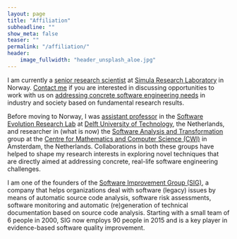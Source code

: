 ```yaml
---
layout: page
title: "Affiliation"
subheadline: ""
show_meta: false
teaser: ""
permalink: "/affiliation/"
header:
    image_fullwidth: "header_unsplash_aloe.jpg"
---
```


I am currently a [senior research scientist][simhome] at [Simula Research Laboratory][simula] in Norway. [Contact me][contact] if you are interested in discussing opportunities to work with us on [addressing concrete software engineering needs][research] in industry and society based on fundamental research results.

Before moving to Norway, I was [assistant professor][tudhome] in the [Software Evolution Research Lab][swerl] at [Delft University of Technology][tud], the Netherlands, and researcher in (what is now) the [Software Analysis and Transformation][swat] group at the [Centre for Mathematics and Computer Science (CWI)][cwi] in Amsterdam, the Netherlands. Collaborations in both these groups have helped to shape my research interests in exploring novel techniques that are directly aimed at addressing concrete, real-life software engineering challenges. 

I am one of the founders of the [Software Improvement Group (SIG)][sig], a company that helps organizations deal with software (legacy) issues by means of automatic source code analysis, software risk assessments, software monitoring and automatic (re)generation of technical documentation based on source code analysis. Starting with a small team of 6 people in 2000, SIG now employs 90 people in 2015 and is a key player in evidence-based software quality improvement.


[simhome]: http://www.simula.no/people/leon
[simula]: http://www.simula.no/
[research]: /research/
[contact]: /contact/
[tudhome]: http://swerl.tudelft.nl/leon/
[swerl]: http://swerl.tudelft.nl/
[tud]: http://www.tudelft.nl/
[swat]: http://www.cwi.nl/research-groups/Software-analysis-and-transformation
[cwi]: http://www.cwi.nl/
[sig]: https://www.sig.eu/en